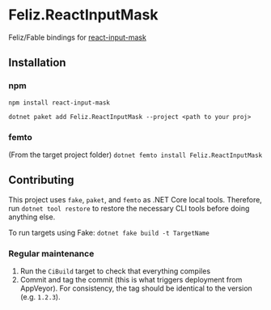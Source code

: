<!-- [![Build status](https://ci.appveyor.com/api/projects/status/wryhq70j3cfxca8v?svg=true)](https://ci.appveyor.com/project/DaveJohnson8080/feliz-msal) [![NuGet](https://img.shields.io/nuget/v/Feliz.MSAL.svg?style=flat-square)](https://www.nuget.org/packages/Feliz.MSAL/) -->

# Feliz.ReactInputMask

Feliz/Fable bindings for [react-input-mask](https://github.com/sanniassin/react-input-mask)

## Installation

### npm

```npm install react-input-mask```

```dotnet paket add Feliz.ReactInputMask --project <path to your proj>```

### femto

(From the target project folder)
```dotnet femto install Feliz.ReactInputMask```

## Contributing

This project uses `fake`, `paket`, and `femto` as .NET Core local tools. Therefore, run `dotnet tool restore` to restore the necessary CLI tools before doing anything else.

To run targets using Fake: `dotnet fake build -t TargetName`

### Regular maintenance

1. Run the `CiBuild` target to check that everything compiles
2. Commit and tag the commit (this is what triggers deployment from  AppVeyor). For consistency, the tag should be identical to the version (e.g. `1.2.3`).
